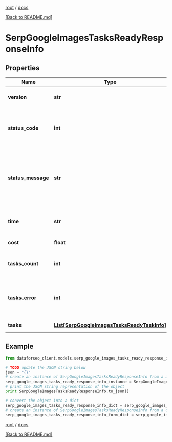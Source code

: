 [root](./../ "root") / [docs](./ "docs")

[[Back to README.md]](./../README.md "[Back to README.md]")

# SerpGoogleImagesTasksReadyResponseInfo

## Properties

Name | Type | Description | Notes
------------ | ------------- | ------------- | -------------
**version** | **str** | the current version of the API | [optional]
**status_code** | **int** | general status code you can find the full list of the response codes here | [optional]
**status_message** | **str** | general informational message you can find the full list of general informational messages here | [optional]
**time** | **str** | total execution time, seconds | [optional]
**cost** | **float** | total tasks cost, USD | [optional]
**tasks_count** | **int** | the number of tasks in the tasks array | [optional]
**tasks_error** | **int** | the number of tasks in the tasks array returned with an error | [optional]
**tasks** | [**List[SerpGoogleImagesTasksReadyTaskInfo]**](SerpGoogleImagesTasksReadyTaskInfo.md) | array of tasks | [optional]

## Example

```python
from dataforseo_client.models.serp_google_images_tasks_ready_response_info import SerpGoogleImagesTasksReadyResponseInfo

# TODO update the JSON string below
json = "{}"
# create an instance of SerpGoogleImagesTasksReadyResponseInfo from a JSON string
serp_google_images_tasks_ready_response_info_instance = SerpGoogleImagesTasksReadyResponseInfo.from_json(json)
# print the JSON string representation of the object
print SerpGoogleImagesTasksReadyResponseInfo.to_json()

# convert the object into a dict
serp_google_images_tasks_ready_response_info_dict = serp_google_images_tasks_ready_response_info_instance.to_dict()
# create an instance of SerpGoogleImagesTasksReadyResponseInfo from a dict
serp_google_images_tasks_ready_response_info_form_dict = serp_google_images_tasks_ready_response_info.from_dict(serp_google_images_tasks_ready_response_info_dict)
```

  

[root](./../ "root") / [docs](./ "docs")

[[Back to README.md]](./../README.md "[Back to README.md]")